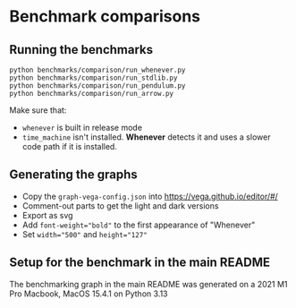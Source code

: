 # Benchmark comparisons

## Running the benchmarks

```shell
python benchmarks/comparison/run_whenever.py
python benchmarks/comparison/run_stdlib.py
python benchmarks/comparison/run_pendulum.py
python benchmarks/comparison/run_arrow.py
```

Make sure that:
- `whenever` is built in release mode
- `time_machine` isn't installed. **Whenever** detects it and uses a slower code path if it is installed.

## Generating the graphs

- Copy the `graph-vega-config.json` into https://vega.github.io/editor/#/
- Comment-out parts to get the light and dark versions
- Export as svg
- Add `font-weight="bold"` to the first appearance of "Whenever"
- Set `width="500"` and `height="127"`

## Setup for the benchmark in the main README

The benchmarking graph in the main README was generated on
a 2021 M1 Pro Macbook, MacOS 15.4.1 on Python 3.13
